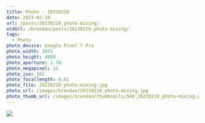 ```yaml
---
title: Photo - 20230210
date: 2023-02-10
url: /posts/20230210_photo-mixing/
oldUrl: /brendan/posts/20230210_photo-mixing/
tags:
  - Photo
photo_device: Google Pixel 7 Pro
photo_width: 3072
photo_height: 4080
photo_aperture: 1.78
photo_megapixel: 12
photo_iso: 101
photo_focallength: 6.81
photo_file: 20230210_photo-mixing.jpg
photo_url: /images/brendan/20230210_photo-mixing.jpg
photo_thumb_url: /images/brendan/thumbnails/500_20230210_photo-mixing.png
---
```


![](/images/brendan/20230210_photo-mixing.jpg)
